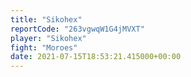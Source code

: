 ```yaml
---
title: "Sikohex"
reportCode: "263vgwqW1G4jMVXT"
player: "Sikohex"
fight: "Moroes"
date: 2021-07-15T18:53:21.415000+00:00
---
```

